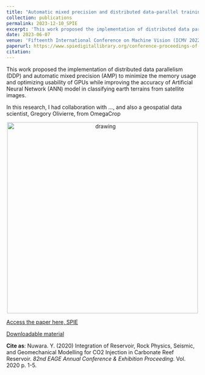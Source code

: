 ```yaml
---
title: "Automatic mixed precision and distributed data-parallel training for satellite image classification using CNN"
collection: publications
permalink: 2023-12-10_SPIE
excerpt: 'This work proposed the implementation of distributed data parallelism (DDP) and automatic mixed precision (AMP) to minimize the memory usage and optimizing usability of GPUs while improving the accuracy of Artificial Neural Network (ANN) model in classifying earth terrains from satellite images'
date: 2023-06-07
venue: 'Fifteenth International Conference on Machine Vision (ICMV 2022)'
paperurl: https://www.spiedigitallibrary.org/conference-proceedings-of-spie/12701/2679828/Automatic-mixed-precision-and-distributed-data-parallel-training-for-satellite/10.1117/12.2679828.short
citation: 
---
```


This work proposed the implementation of distributed data parallelism (DDP) and automatic mixed precision (AMP) to minimize the memory usage and optimizing usability of GPUs while improving the accuracy of Artificial Neural Network (ANN) model in classifying earth terrains from satellite images. 

In this research, I had collaboration with ..., and also a geospatial data scientist, Gregory Olivierre, from OmegaCrop

<p align="center">
<img src="https://user-images.githubusercontent.com/51282928/133871991-2bafd02a-cfeb-462b-8050-1ae695b102b0.png" alt="drawing" width="500"/>
</p>

[Access the paper here, SPIE](https://www.spiedigitallibrary.org/conference-proceedings-of-spie/12701/2679828/Automatic-mixed-precision-and-distributed-data-parallel-training-for-satellite/10.1117/12.2679828.short)

[Downloadable material](https://www.researchgate.net/publication/371383324_Automatic_mixed_precision_and_distributed_data-parallel_training_for_satellite_image_classification_using_CNN)

**Cite as**: Nuwara. Y. (2020) Integration of Reservoir, Rock Physics, Seismic, and Geomechanical Modelling for CO2 Injection in Carbonate Reef Reservoir. *82nd EAGE Annual Conference & Exhibition Proceeding*. Vol. 2020 p. 1-5.
